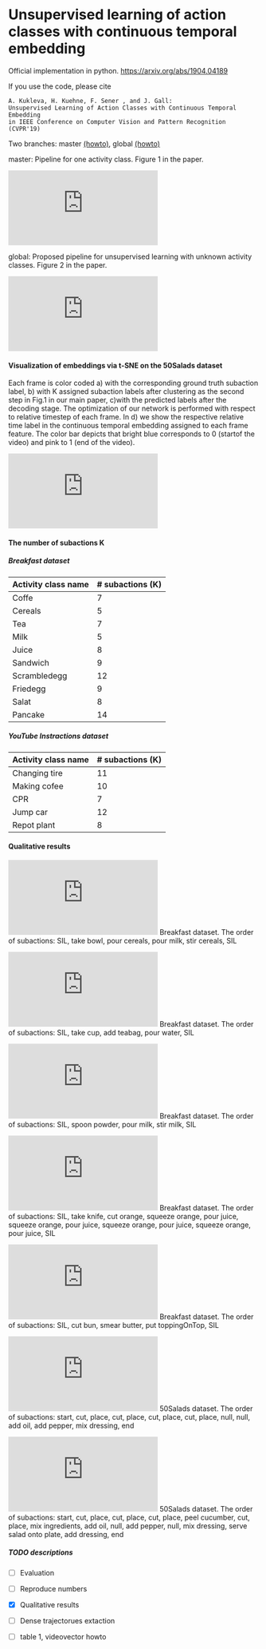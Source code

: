 # Unsupervised learning of action classes with continuous temporal embedding

Official implementation in python.  https://arxiv.org/abs/1904.04189

If you use the code, please cite


```
A. Kukleva, H. Kuehne, F. Sener , and J. Gall:
Unsupervised Learning of Action Classes with Continuous Temporal Embedding 
in IEEE Conference on Computer Vision and Pattern Recognition (CVPR'19)
```


Two branches: master [(howto)](https://github.com/Annusha/unsup_temp_embed/blob/master/HOWTO.md), global [(howto)](https://github.com/Annusha/unsup_temp_embed/blob/global/HOWTO.md)

master: 
Pipeline for one activity class. Figure 1 in the paper.

![alt text](https://github.com/Annusha/unsup_temp_embed/tree/master/supp_mat/local_pipeline_v.pdf)

global:
Proposed pipeline for unsupervised learning with unknown activity classes. Figure 2 in the paper.

![alt text](https://github.com/Annusha/unsup_temp_embed/tree/master/supp_mat/global_pipeline_v.pdf)


#### Visualization of embeddings via t-SNE on the 50Salads dataset

Each frame is color coded a) with the corresponding ground truth subaction label, b) with K assigned subaction labels after clustering as the second step in Fig.1 in our main paper, c)with the predicted labels after the decoding stage. The optimization of our network is performed with respect to relative timestep of each frame. In d) we show the respective relative time label in the continuous temporal embedding assigned to each frame feature. The color bar depicts that bright blue corresponds to 0 (startof the video) and pink to 1 (end of the video).

![alt text](https://github.com/Annusha/unsup_temp_embed/tree/master/supp_mat/embedding.pdf)


#### The number of subactions K

##### Breakfast dataset

| Activity class name  | # subactions (K) |
| -------------------- | ---------------- |
|        Coffe         |        7         |
|        Cereals       |        5         |
|        Tea           |        7         |
|        Milk          |        5         |
|        Juice         |        8         |
|        Sandwich      |        9         |
|        Scrambledegg  |       12         |
|        Friedegg      |        9         |
|        Salat         |        8         |
|        Pancake       |       14         |

##### YouTube Instractions dataset

| Activity class name  | # subactions (K) |
| -------------------- | ---------------- |
|        Changing tire |       11         |
|        Making cofee  |       10         |
|        CPR           |        7         |
|        Jump car      |       12         |
|        Repot plant   |        8         |


#### Qualitative results

![alt text](https://github.com/Annusha/unsup_temp_embed/tree/master/supp_mat/cereals.pdf)
Breakfast dataset. The order of subactions: SIL, take bowl, pour cereals, pour milk, stir cereals, SIL

![alt text](https://github.com/Annusha/unsup_temp_embed/tree/master/supp_mat/tea.pdf)
Breakfast dataset. The order of subactions: SIL, take cup, add teabag, pour water, SIL

![alt text](https://github.com/Annusha/unsup_temp_embed/tree/master/supp_mat/milk.pdf)
Breakfast dataset. The order of subactions: SIL, spoon powder, pour milk, stir milk, SIL

![alt text](https://github.com/Annusha/unsup_temp_embed/tree/master/supp_mat/juice.pdf)
Breakfast dataset. The order of subactions: SIL, take knife, cut orange, squeeze orange, pour juice, squeeze orange, pour juice, squeeze orange, pour juice, squeeze orange, pour juice, SIL

![alt text](https://github.com/Annusha/unsup_temp_embed/tree/master/supp_mat/sandwich.pdf)
Breakfast dataset. The order of subactions: SIL, cut bun, smear butter, put toppingOnTop, SIL

![alt text](https://github.com/Annusha/unsup_temp_embed/tree/master/supp_mat/rgb-01-1_frames.pdf)
50Salads dataset. The order of subactions: start, cut, place, cut, place, cut, place, cut, place, null, null, add oil, add pepper, mix dressing, end

![alt text](https://github.com/Annusha/unsup_temp_embed/tree/master/supp_mat/rgb-25-2_frames.pdf)
50Salads dataset. The order of subactions: start, cut, place, cut, place, cut, place, peel cucumber, cut, place, mix ingredients, add oil, null, add pepper, null, mix dressing, serve salad onto plate, add dressing, end



##### TODO descriptions

- [ ] Evaluation
- [ ] Reproduce numbers
- [x] Qualitative results
- [ ] Dense trajectorues extaction
- [ ] table 1, videovector howto  

